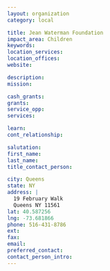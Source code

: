 ```yaml
---
layout: organization
category: local

title: Jean Waterman Foundation
impact_area: Children
keywords: 
location_services: 
location_offices: 
website: 

description: 
mission: 

cash_grants: 
grants: 
service_opp: 
services: 

learn: 
cont_relationship: 

salutation: 
first_name: 
last_name: 
title_contact_person: 

city: Queens
state: NY
address: |
  19 February Walk  
  Queens NY 11561
lat: 40.587256
lng: -73.681866
phone: 516-431-8786
ext: 
fax: 
email: 
preferred_contact: 
contact_person_intro: 
---
```

